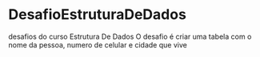 # DesafioEstruturaDeDados
desafios do curso Estrutura De Dados
O desafio é criar uma tabela com o nome da pessoa, numero de celular e cidade que vive
